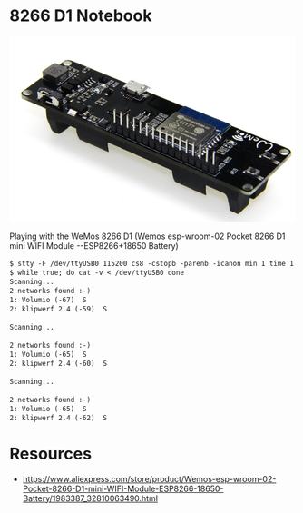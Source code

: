# 8266 D1 Notebook

![](./pics/wemos_8266_d1.png)

Playing with the WeMos 8266 D1 (Wemos esp-wroom-02 Pocket 8266 D1 mini WIFI Module --ESP8266+18650 Battery)

```
$ stty -F /dev/ttyUSB0 115200 cs8 -cstopb -parenb -icanon min 1 time 1
$ while true; do cat -v < /dev/ttyUSB0 done
Scanning...
2 networks found :-)
1: Volumio (-67)  S
2: klipwerf 2.4 (-59)  S

Scanning...

2 networks found :-)
1: Volumio (-65)  S
2: klipwerf 2.4 (-60)  S

Scanning...

2 networks found :-)
1: Volumio (-65)  S
2: klipwerf 2.4 (-62)  S
```

# Resources

* https://www.aliexpress.com/store/product/Wemos-esp-wroom-02-Pocket-8266-D1-mini-WIFI-Module-ESP8266-18650-Battery/1983387_32810063490.html

